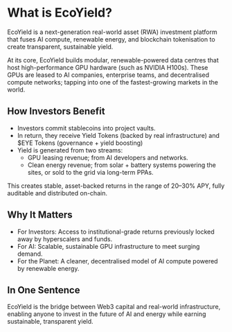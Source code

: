 # What is EcoYield?

EcoYield is a next-generation real-world asset (RWA) investment platform that fuses AI compute, renewable energy, and blockchain tokenisation to create transparent, sustainable yield.

At its core, EcoYield builds modular, renewable-powered data centres that host high-performance GPU hardware (such as NVIDIA H100s). These GPUs are leased to AI companies, enterprise teams, and decentralised compute networks; tapping into one of the fastest-growing markets in the world.

## How Investors Benefit

* Investors commit stablecoins into project vaults.
* In return, they receive Yield Tokens (backed by real infrastructure) and $EYE Tokens (governance + yield boosting)
* Yield is generated from two streams:
  * GPU leasing revenue; from AI developers and networks.
  * Clean energy revenue; from solar + battery systems powering the sites, or sold to the grid via long-term PPAs.

This creates stable, asset-backed returns in the range of 20–30% APY, fully auditable and distributed on-chain.

## Why It Matters

* For Investors: Access to institutional-grade returns previously locked away by hyperscalers and funds.
* For AI: Scalable, sustainable GPU infrastructure to meet surging demand.
* For the Planet: A cleaner, decentralised model of AI compute powered by renewable energy.

## In One Sentence

EcoYield is the bridge between Web3 capital and real-world infrastructure, enabling anyone to invest in the future of AI and energy while earning sustainable, transparent yield.
